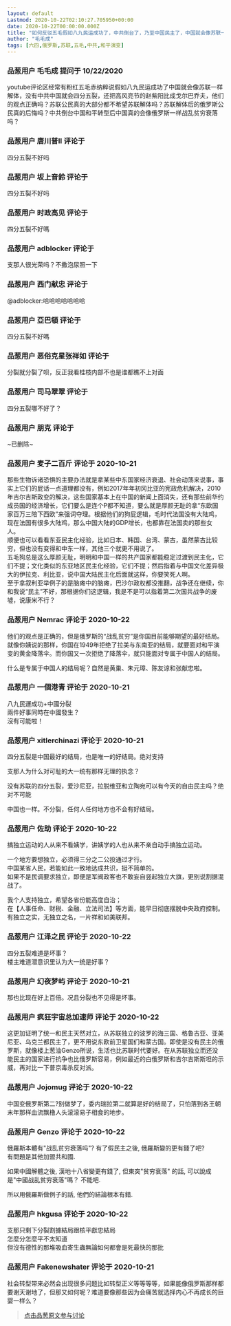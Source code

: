```yaml
---
layout: default
Lastmod: 2020-10-22T02:10:27.705950+00:00
date: 2020-10-22T00:00:00.000Z
title: "如何反驳五毛假如八九民运成功了，中共倒台了，乃至中国民主了，中国就会像苏联一样四分五裂的无耻观点？"
author: "毛毛成"
tags: [六四,俄罗斯,苏联,五毛,中共,和平演变]
---
```



### 品葱用户 **毛毛成** 提问于 10/22/2020
    
youtube评论区经常有粉红五毛赤纳粹说假如八九民运成功了中国就会像苏联一样解体，没有中共中国就会四分五裂，还把高风亮节的赵紫阳比成戈尔巴乔夫，他们的观点正确吗？苏联公民真的大部分都不希望苏联解体吗？苏联解体后的俄罗斯公民真的后悔吗？中共倒台中国和平转型后中国真的会像俄罗斯一样战乱贫穷衰落吗？
    
                

### 品葱用户 **唐川普II** 评论于 
        
四分五裂不好吗
        
                

### 品葱用户 **坂上音鈴** 评论于 
        
四分五裂不好吗
        
                

### 品葱用户 **时政高见** 评论于 
        
四分五裂不好嗎
        
                

### 品葱用户 **adblocker** 评论于 
        
支那人很光荣吗？不撒泡尿照一下
        
                

### 品葱用户 **西门献忠** 评论于 
        
@adblocker:哈哈哈哈哈哈哈
        
                

### 品葱用户 **亞巴頓** 评论于 
        
四分五裂不好嗎
        
                

### 品葱用户 **恶俗克星张祥如** 评论于 
        
分裂就分裂了呗，反正我看桂枝内部不也是谁都瞧不上对面
        
                

### 品葱用户 **司马翠翠** 评论于 
        
四分五裂哪不好了？
        
                

### 品葱用户 **朋克** 评论于 
        
~已删除~
        
                

### 品葱用户 **麦子二百斤** 评论于 2020-10-21
        
那些生物诉诸恐惧的主要办法就是拿某些中东国家经济衰退、社会动荡来说事，事实上它们的屁话一点道理都没有，例如2017年年初冈比亚的宪政危机解决，2010年吉尔吉斯政变的解决，这些国家基本上在中国的新闻上面消失，还有那些前华约成员国的经济增长，它们要么是连个P都不知道，要么就是厚颜无耻的拿“东欧国家百万三陪下西欧”来强词夺理。根据他们的狗屁逻辑，毛时代法国没有大陆鸡，现在法国有很多大陆鸡，那么中国大陆的GDP增长，也都靠在法国卖的那些女人。  
顺便也可以看看东亚民主化经验，比如日本、韩国、台湾、蒙古，虽然蒙古比较穷，但也没有变得和中东一样，其他三个就更不用说了。  
五毛狗总是这么厚颜无耻，明明和中国一样的共产国家都能稳定过渡到民主化，它们不提；文化类似的东亚地区民主化经验，它们不提；然后指着与中国文化差异极大的伊拉克、利比亚，说中国大陆民主化后面就这样，你要笑死人啊。  
至于拿叙利亚举例子的是脑瘫中的脑瘫，巴沙尔政权都没推翻，战争还在继续，你和我说“民主”不好，那根据你们这逻辑，我是不是可以指着第二次国共战争的废墟，说康米不行？
        
                

### 品葱用户 **Nemrac** 评论于 2020-10-22
        
他们的观点是正确的，但是俄罗斯的“战乱贫穷”是你国目前能够期望的最好结局。就像你姨说的那样，你国在1949年拒绝了拉美与东南亚的结局，就要面对和平演变的黄金降落伞。而你国又一次拒绝了降落伞，就只能面对专属于中国人的结局。  
  
什么是专属于中国人的结局呢？自然是黄巢、朱元璋、陈友谅和张献忠啦。
        
                

### 品葱用户 **一個港青** 评论于 2020-10-21
        
八九民運成功+中國分裂  
兩件好事同時在中國發生？  
沒有可能啦！
        
                

### 品葱用户 **xitlerchinazi** 评论于 2020-10-21
        
四分五裂是中国最好的结局，也是唯一的好结局。绝对支持  
  
支那人为什么对可耻的大一统有那样无理的执念？  
  
没有苏联的四分五裂，爱沙尼亚，拉脱维亚和立陶宛可以有今天的自由民主吗？绝对不可能  
  
中国也一样。不分裂，任何人任何地方也不会有好结局。
        
                

### 品葱用户 **佐助** 评论于 2020-10-22
        
搞独立运动的人从来不看姨学，讲姨学的人也从来不亲自动手搞独立运动。  
  
一个地方要想独立，必须得三分之二公投通过才行。  
中国某省人民，若能如此一致地达成共识，挺不简单的。  
如果不是民调要求独立，即便是军阀政客也不敢妄自竖起独立大旗，更别说割据混战了。  
  
我个人支持独立，希望各省份能高度自治；  
在【人事任命、财税、金融、立法司法】等方面，能早日彻底摆脱中央政府控制。  
有独立之实，无独立之名，一片祥和如美联邦。
        
                

### 品葱用户 **江泽之民** 评论于 2020-10-22
        
四分五裂难道是坏事？  
楼主难道潜意识里认为大一统是好事？
        
                

### 品葱用户 **幻夜梦屿** 评论于 2020-10-21
        
那也比现在好上百倍。况且分裂也不见得是坏事。
        
                

### 品葱用户 **疯狂宇宙总加速师** 评论于 2020-10-22
        
这更加证明了统一和民主天然对立，从苏联独立的波罗的海三国、格鲁吉亚、亚美尼亚、乌克兰都民主了，更不用说东欧前卫星国们和蒙古国。即使是没有民主的俄罗斯，就像楼上葱油Genzo所说，生活也比苏联时代要好。在从苏联独立而还没能民主的国家进行抗争也比俄罗斯容易，例如最近的白俄罗斯和吉尔吉斯斯坦的示威，再对比一下普京毒杀反对派。
        
                

### 品葱用户 **Jojomug** 评论于 2020-10-22
        
中国变俄罗斯第二?别做梦了，委内瑞拉第二就算是好的结局了，只怕落到各王朝末年那样血流飘橹人头滚滚易子相食的地步。
        
                

### 品葱用户 **Genzo** 评论于 2020-10-22
        
俄羅斯本體有"战乱贫穷衰落吗"? 有了假民主之後, 俄羅斯變的更有錢了吧?  
有問題是其他加盟共和國.  
  
如果中國解體之後, 漢地十八省變更有錢了, 但東突"贫穷衰落" 的話, 可以說成是"中國战乱贫穷衰落"嗎？ 不能吧.  
  
所以用俄羅斯做例子的話, 他們的結論根本有錯.
        
                

### 品葱用户 **hkgusa** 评论于 2020-10-22
        
支那只剩下分裂割據結局跟核平獻忠結局  
怎麼分怎麼平不太知道  
但沒有德性的那堆吸血寄生蟲無論如何都會是死最快的那批
        
                

### 品葱用户 **Fakenewshater** 评论于 2020-10-21
        
社会转型带来必然会出现很多问题比如转型正义等等等等，如果能像俄罗斯那样都要谢天谢地了，但那又如何呢？难道要像那些因为会痛苦就选择内心不再成长的巨婴一样么？
        
                





> [点击品葱原文参与讨论](https://pincong.rocks/question/32511)

